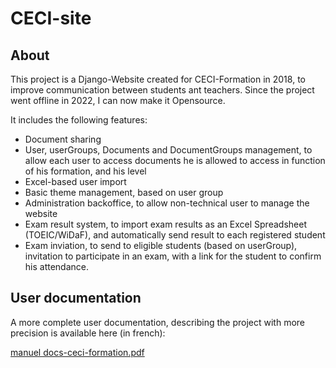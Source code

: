 # CECI-site

## About  
This project is a Django-Website created for CECI-Formation in 2018, to improve communication between students ant teachers.
Since the project went offline in 2022, I can now make it Opensource.

It includes the following features: 
- Document sharing
- User, userGroups, Documents and DocumentGroups management, to allow each user to access documents he is allowed to access in function of his formation, and his level
- Excel-based user import
- Basic theme management, based on user group
- Administration backoffice, to allow non-technical user to manage the website
- Exam result system, to import exam results as an Excel Spreadsheet (TOEIC/WiDaF), and automatically send result to each registered student
- Exam inviation, to send to eligible students (based on userGroup), invitation to participate in an exam, with a link for the student to confirm his attendance.

## User documentation
A more complete user documentation, describing the project with more precision is available here (in french):

[manuel docs-ceci-formation.pdf](https://github.com/Barnaud/CECI-site/files/9034348/manuel.docs-ceci-formation.pdf)
